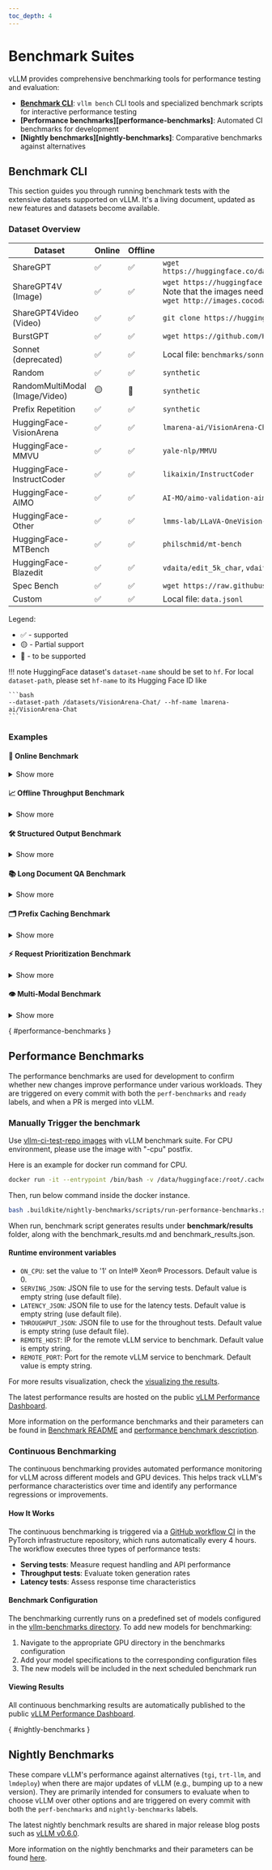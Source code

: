 ```yaml
---
toc_depth: 4
---
```


# Benchmark Suites

vLLM provides comprehensive benchmarking tools for performance testing and evaluation:

- **[Benchmark CLI]**: `vllm bench` CLI tools and specialized benchmark scripts for interactive performance testing
- **[Performance benchmarks][performance-benchmarks]**: Automated CI benchmarks for development
- **[Nightly benchmarks][nightly-benchmarks]**: Comparative benchmarks against alternatives

[Benchmark CLI]: #benchmark-cli

## Benchmark CLI

This section guides you through running benchmark tests with the extensive
datasets supported on vLLM. It's a living document, updated as new features and datasets
become available.

### Dataset Overview

<style>
th {
  min-width: 0 !important;
}
</style>

| Dataset | Online | Offline | Data Path |
|---------|--------|---------|-----------|
| ShareGPT | ✅ | ✅ | `wget https://huggingface.co/datasets/anon8231489123/ShareGPT_Vicuna_unfiltered/resolve/main/ShareGPT_V3_unfiltered_cleaned_split.json` |
| ShareGPT4V (Image) | ✅ | ✅ | `wget https://huggingface.co/datasets/Lin-Chen/ShareGPT4V/blob/main/sharegpt4v_instruct_gpt4-vision_cap100k.json`<br>Note that the images need to be downloaded separately. For example, to download COCO's 2017 Train images:<br>`wget http://images.cocodataset.org/zips/train2017.zip` |
| ShareGPT4Video (Video) | ✅ | ✅ | `git clone https://huggingface.co/datasets/ShareGPT4Video/ShareGPT4Video` |
| BurstGPT | ✅ | ✅ | `wget https://github.com/HPMLL/BurstGPT/releases/download/v1.1/BurstGPT_without_fails_2.csv` |
| Sonnet (deprecated) | ✅ | ✅ | Local file: `benchmarks/sonnet.txt` |
| Random | ✅ | ✅ | `synthetic` |
| RandomMultiModal (Image/Video) | 🟡 | 🚧 | `synthetic` |
| Prefix Repetition | ✅ | ✅ | `synthetic` |
| HuggingFace-VisionArena | ✅ | ✅ | `lmarena-ai/VisionArena-Chat` |
| HuggingFace-MMVU | ✅ | ✅ | `yale-nlp/MMVU` |
| HuggingFace-InstructCoder | ✅ | ✅ | `likaixin/InstructCoder` |
| HuggingFace-AIMO | ✅ | ✅ | `AI-MO/aimo-validation-aime`, `AI-MO/NuminaMath-1.5`, `AI-MO/NuminaMath-CoT` |
| HuggingFace-Other | ✅ | ✅ | `lmms-lab/LLaVA-OneVision-Data`, `Aeala/ShareGPT_Vicuna_unfiltered` |
| HuggingFace-MTBench | ✅ | ✅ | `philschmid/mt-bench` |
| HuggingFace-Blazedit | ✅ | ✅ | `vdaita/edit_5k_char`, `vdaita/edit_10k_char` |
| Spec Bench | ✅ | ✅ | `wget https://raw.githubusercontent.com/hemingkx/Spec-Bench/refs/heads/main/data/spec_bench/question.jsonl` |
| Custom | ✅ | ✅ | Local file: `data.jsonl` |

Legend:

- ✅ - supported
- 🟡 - Partial support
- 🚧 - to be supported

!!! note
    HuggingFace dataset's `dataset-name` should be set to `hf`.
    For local `dataset-path`, please set `hf-name` to its Hugging Face ID like

    ```bash
    --dataset-path /datasets/VisionArena-Chat/ --hf-name lmarena-ai/VisionArena-Chat
    ```

### Examples

#### 🚀 Online Benchmark

<details class="admonition abstract" markdown="1">
<summary>Show more</summary>

First start serving your model

```bash
vllm serve NousResearch/Hermes-3-Llama-3.1-8B
```

Then run the benchmarking script

```bash
# download dataset
# wget https://huggingface.co/datasets/anon8231489123/ShareGPT_Vicuna_unfiltered/resolve/main/ShareGPT_V3_unfiltered_cleaned_split.json
vllm bench serve \
  --backend vllm \
  --model NousResearch/Hermes-3-Llama-3.1-8B \
  --endpoint /v1/completions \
  --dataset-name sharegpt \
  --dataset-path <your data path>/ShareGPT_V3_unfiltered_cleaned_split.json \
  --num-prompts 10
```

If successful, you will see the following output

```text
============ Serving Benchmark Result ============
Successful requests:                     10
Benchmark duration (s):                  5.78
Total input tokens:                      1369
Total generated tokens:                  2212
Request throughput (req/s):              1.73
Output token throughput (tok/s):         382.89
Total Token throughput (tok/s):          619.85
---------------Time to First Token----------------
Mean TTFT (ms):                          71.54
Median TTFT (ms):                        73.88
P99 TTFT (ms):                           79.49
-----Time per Output Token (excl. 1st token)------
Mean TPOT (ms):                          7.91
Median TPOT (ms):                        7.96
P99 TPOT (ms):                           8.03
---------------Inter-token Latency----------------
Mean ITL (ms):                           7.74
Median ITL (ms):                         7.70
P99 ITL (ms):                            8.39
==================================================
```

##### Custom Dataset

If the dataset you want to benchmark is not supported yet in vLLM, even then you can benchmark on it using `CustomDataset`. Your data needs to be in `.jsonl` format and needs to have "prompt" field per entry, e.g., data.jsonl

```json
{"prompt": "What is the capital of India?"}
{"prompt": "What is the capital of Iran?"}
{"prompt": "What is the capital of China?"}
```

```bash
# start server
VLLM_USE_V1=1 vllm serve meta-llama/Llama-3.1-8B-Instruct
```

```bash
# run benchmarking script
vllm bench serve --port 9001 --save-result --save-detailed \
  --backend vllm \
  --model meta-llama/Llama-3.1-8B-Instruct \
  --endpoint /v1/completions \
  --dataset-name custom \
  --dataset-path <path-to-your-data-jsonl> \
  --custom-skip-chat-template \
  --num-prompts 80 \
  --max-concurrency 1 \
  --temperature=0.3 \
  --top-p=0.75 \
  --result-dir "./log/"
```

You can skip applying chat template if your data already has it by using `--custom-skip-chat-template`.

##### VisionArena Benchmark for Vision Language Models

```bash
# need a model with vision capability here
vllm serve Qwen/Qwen2-VL-7B-Instruct
```

```bash
vllm bench serve \
  --backend openai-chat \
  --model Qwen/Qwen2-VL-7B-Instruct \
  --endpoint /v1/chat/completions \
  --dataset-name hf \
  --dataset-path lmarena-ai/VisionArena-Chat \
  --hf-split train \
  --num-prompts 1000
```

##### InstructCoder Benchmark with Speculative Decoding

``` bash
VLLM_USE_V1=1 vllm serve meta-llama/Meta-Llama-3-8B-Instruct \
    --speculative-config $'{"method": "ngram",
    "num_speculative_tokens": 5, "prompt_lookup_max": 5,
    "prompt_lookup_min": 2}'
```

``` bash
vllm bench serve \
    --model meta-llama/Meta-Llama-3-8B-Instruct \
    --dataset-name hf \
    --dataset-path likaixin/InstructCoder \
    --num-prompts 2048
```

##### Spec Bench Benchmark with Speculative Decoding

``` bash
VLLM_USE_V1=1 vllm serve meta-llama/Meta-Llama-3-8B-Instruct \
    --speculative-config $'{"method": "ngram",
    "num_speculative_tokens": 5, "prompt_lookup_max": 5,
    "prompt_lookup_min": 2}'
```

[SpecBench dataset](https://github.com/hemingkx/Spec-Bench)

Run all categories:

``` bash
# Download the dataset using:
# wget https://raw.githubusercontent.com/hemingkx/Spec-Bench/refs/heads/main/data/spec_bench/question.jsonl

vllm bench serve \
    --model meta-llama/Meta-Llama-3-8B-Instruct \
    --dataset-name spec_bench \
    --dataset-path "<YOUR_DOWNLOADED_PATH>/data/spec_bench/question.jsonl" \
    --num-prompts -1
```

Available categories include `[writing, roleplay, reasoning, math, coding, extraction, stem, humanities, translation, summarization, qa, math_reasoning, rag]`.

Run only a specific category like "summarization":

``` bash
vllm bench serve \
    --model meta-llama/Meta-Llama-3-8B-Instruct \
    --dataset-name spec_bench \
    --dataset-path "<YOUR_DOWNLOADED_PATH>/data/spec_bench/question.jsonl" \
    --num-prompts -1
    --spec-bench-category "summarization"
```

##### Other HuggingFaceDataset Examples

```bash
vllm serve Qwen/Qwen2-VL-7B-Instruct
```

`lmms-lab/LLaVA-OneVision-Data`:

```bash
vllm bench serve \
  --backend openai-chat \
  --model Qwen/Qwen2-VL-7B-Instruct \
  --endpoint /v1/chat/completions \
  --dataset-name hf \
  --dataset-path lmms-lab/LLaVA-OneVision-Data \
  --hf-split train \
  --hf-subset "chart2text(cauldron)" \
  --num-prompts 10
```

`Aeala/ShareGPT_Vicuna_unfiltered`:

```bash
vllm bench serve \
  --backend openai-chat \
  --model Qwen/Qwen2-VL-7B-Instruct \
  --endpoint /v1/chat/completions \
  --dataset-name hf \
  --dataset-path Aeala/ShareGPT_Vicuna_unfiltered \
  --hf-split train \
  --num-prompts 10
```

`AI-MO/aimo-validation-aime`:

``` bash
vllm bench serve \
    --model Qwen/QwQ-32B \
    --dataset-name hf \
    --dataset-path AI-MO/aimo-validation-aime \
    --num-prompts 10 \
    --seed 42
```

`philschmid/mt-bench`:

``` bash
vllm bench serve \
    --model Qwen/QwQ-32B \
    --dataset-name hf \
    --dataset-path philschmid/mt-bench \
    --num-prompts 80
```

`vdaita/edit_5k_char` or `vdaita/edit_10k_char`:

``` bash
vllm bench serve \
    --model Qwen/QwQ-32B \
    --dataset-name hf \
    --dataset-path vdaita/edit_5k_char \
    --num-prompts 90 \
    --blazedit-min-distance 0.01 \
    --blazedit-max-distance 0.99
```

##### Running With Sampling Parameters

When using OpenAI-compatible backends such as `vllm`, optional sampling
parameters can be specified. Example client command:

```bash
vllm bench serve \
  --backend vllm \
  --model NousResearch/Hermes-3-Llama-3.1-8B \
  --endpoint /v1/completions \
  --dataset-name sharegpt \
  --dataset-path <your data path>/ShareGPT_V3_unfiltered_cleaned_split.json \
  --top-k 10 \
  --top-p 0.9 \
  --temperature 0.5 \
  --num-prompts 10
```

##### Running With Ramp-Up Request Rate

The benchmark tool also supports ramping up the request rate over the
duration of the benchmark run. This can be useful for stress testing the
server or finding the maximum throughput that it can handle, given some latency budget.

Two ramp-up strategies are supported:

- `linear`: Increases the request rate linearly from a start value to an end value.
- `exponential`: Increases the request rate exponentially.

The following arguments can be used to control the ramp-up:

- `--ramp-up-strategy`: The ramp-up strategy to use (`linear` or `exponential`).
- `--ramp-up-start-rps`: The request rate at the beginning of the benchmark.
- `--ramp-up-end-rps`: The request rate at the end of the benchmark.

</details>

#### 📈 Offline Throughput Benchmark

<details class="admonition abstract" markdown="1">
<summary>Show more</summary>

```bash
vllm bench throughput \
  --model NousResearch/Hermes-3-Llama-3.1-8B \
  --dataset-name sonnet \
  --dataset-path vllm/benchmarks/sonnet.txt \
  --num-prompts 10
```

If successful, you will see the following output

```text
Throughput: 7.15 requests/s, 4656.00 total tokens/s, 1072.15 output tokens/s
Total num prompt tokens:  5014
Total num output tokens:  1500
```

##### VisionArena Benchmark for Vision Language Models

```bash
vllm bench throughput \
  --model Qwen/Qwen2-VL-7B-Instruct \
  --backend vllm-chat \
  --dataset-name hf \
  --dataset-path lmarena-ai/VisionArena-Chat \
  --num-prompts 1000 \
  --hf-split train
```

The `num prompt tokens` now includes image token counts

```text
Throughput: 2.55 requests/s, 4036.92 total tokens/s, 326.90 output tokens/s
Total num prompt tokens:  14527
Total num output tokens:  1280
```

##### InstructCoder Benchmark with Speculative Decoding

``` bash
VLLM_WORKER_MULTIPROC_METHOD=spawn \
VLLM_USE_V1=1 \
vllm bench throughput \
    --dataset-name=hf \
    --dataset-path=likaixin/InstructCoder \
    --model=meta-llama/Meta-Llama-3-8B-Instruct \
    --input-len=1000 \
    --output-len=100 \
    --num-prompts=2048 \
    --async-engine \
    --speculative-config $'{"method": "ngram",
    "num_speculative_tokens": 5, "prompt_lookup_max": 5,
    "prompt_lookup_min": 2}'
```

```text
Throughput: 104.77 requests/s, 23836.22 total tokens/s, 10477.10 output tokens/s
Total num prompt tokens:  261136
Total num output tokens:  204800
```

##### Other HuggingFaceDataset Examples

`lmms-lab/LLaVA-OneVision-Data`:

```bash
vllm bench throughput \
  --model Qwen/Qwen2-VL-7B-Instruct \
  --backend vllm-chat \
  --dataset-name hf \
  --dataset-path lmms-lab/LLaVA-OneVision-Data \
  --hf-split train \
  --hf-subset "chart2text(cauldron)" \
  --num-prompts 10
```

`Aeala/ShareGPT_Vicuna_unfiltered`:

```bash
vllm bench throughput \
  --model Qwen/Qwen2-VL-7B-Instruct \
  --backend vllm-chat \
  --dataset-name hf \
  --dataset-path Aeala/ShareGPT_Vicuna_unfiltered \
  --hf-split train \
  --num-prompts 10
```

`AI-MO/aimo-validation-aime`:

```bash
vllm bench throughput \
  --model Qwen/QwQ-32B \
  --backend vllm \
  --dataset-name hf \
  --dataset-path AI-MO/aimo-validation-aime \
  --hf-split train \
  --num-prompts 10
```

Benchmark with LoRA adapters:

``` bash
# download dataset
# wget https://huggingface.co/datasets/anon8231489123/ShareGPT_Vicuna_unfiltered/resolve/main/ShareGPT_V3_unfiltered_cleaned_split.json
vllm bench throughput \
  --model meta-llama/Llama-2-7b-hf \
  --backend vllm \
  --dataset_path <your data path>/ShareGPT_V3_unfiltered_cleaned_split.json \
  --dataset_name sharegpt \
  --num-prompts 10 \
  --max-loras 2 \
  --max-lora-rank 8 \
  --enable-lora \
  --lora-path yard1/llama-2-7b-sql-lora-test
```

</details>

#### 🛠️ Structured Output Benchmark

<details class="admonition abstract" markdown="1">
<summary>Show more</summary>

Benchmark the performance of structured output generation (JSON, grammar, regex).

##### Server Setup

```bash
vllm serve NousResearch/Hermes-3-Llama-3.1-8B
```

##### JSON Schema Benchmark

```bash
python3 benchmarks/benchmark_serving_structured_output.py \
  --backend vllm \
  --model NousResearch/Hermes-3-Llama-3.1-8B \
  --dataset json \
  --structured-output-ratio 1.0 \
  --request-rate 10 \
  --num-prompts 1000
```

##### Grammar-based Generation Benchmark

```bash
python3 benchmarks/benchmark_serving_structured_output.py \
  --backend vllm \
  --model NousResearch/Hermes-3-Llama-3.1-8B \
  --dataset grammar \
  --structure-type grammar \
  --request-rate 10 \
  --num-prompts 1000
```

##### Regex-based Generation Benchmark

```bash
python3 benchmarks/benchmark_serving_structured_output.py \
  --backend vllm \
  --model NousResearch/Hermes-3-Llama-3.1-8B \
  --dataset regex \
  --request-rate 10 \
  --num-prompts 1000
```

##### Choice-based Generation Benchmark

```bash
python3 benchmarks/benchmark_serving_structured_output.py \
  --backend vllm \
  --model NousResearch/Hermes-3-Llama-3.1-8B \
  --dataset choice \
  --request-rate 10 \
  --num-prompts 1000
```

##### XGrammar Benchmark Dataset

```bash
python3 benchmarks/benchmark_serving_structured_output.py \
  --backend vllm \
  --model NousResearch/Hermes-3-Llama-3.1-8B \
  --dataset xgrammar_bench \
  --request-rate 10 \
  --num-prompts 1000
```

</details>

#### 📚 Long Document QA Benchmark

<details class="admonition abstract" markdown="1">
<summary>Show more</summary>

Benchmark the performance of long document question-answering with prefix caching.

##### Basic Long Document QA Test

```bash
python3 benchmarks/benchmark_long_document_qa_throughput.py \
  --model meta-llama/Llama-2-7b-chat-hf \
  --enable-prefix-caching \
  --num-documents 16 \
  --document-length 2000 \
  --output-len 50 \
  --repeat-count 5
```

##### Different Repeat Modes

```bash
# Random mode (default) - shuffle prompts randomly
python3 benchmarks/benchmark_long_document_qa_throughput.py \
  --model meta-llama/Llama-2-7b-chat-hf \
  --enable-prefix-caching \
  --num-documents 8 \
  --document-length 3000 \
  --repeat-count 3 \
  --repeat-mode random

# Tile mode - repeat entire prompt list in sequence
python3 benchmarks/benchmark_long_document_qa_throughput.py \
  --model meta-llama/Llama-2-7b-chat-hf \
  --enable-prefix-caching \
  --num-documents 8 \
  --document-length 3000 \
  --repeat-count 3 \
  --repeat-mode tile

# Interleave mode - repeat each prompt consecutively
python3 benchmarks/benchmark_long_document_qa_throughput.py \
  --model meta-llama/Llama-2-7b-chat-hf \
  --enable-prefix-caching \
  --num-documents 8 \
  --document-length 3000 \
  --repeat-count 3 \
  --repeat-mode interleave
```

</details>

#### 🗂️ Prefix Caching Benchmark

<details class="admonition abstract" markdown="1">
<summary>Show more</summary>

Benchmark the efficiency of automatic prefix caching.

##### Fixed Prompt with Prefix Caching

```bash
python3 benchmarks/benchmark_prefix_caching.py \
  --model meta-llama/Llama-2-7b-chat-hf \
  --enable-prefix-caching \
  --num-prompts 1 \
  --repeat-count 100 \
  --input-length-range 128:256
```

##### ShareGPT Dataset with Prefix Caching

```bash
# download dataset
# wget https://huggingface.co/datasets/anon8231489123/ShareGPT_Vicuna_unfiltered/resolve/main/ShareGPT_V3_unfiltered_cleaned_split.json

python3 benchmarks/benchmark_prefix_caching.py \
  --model meta-llama/Llama-2-7b-chat-hf \
  --dataset-path /path/ShareGPT_V3_unfiltered_cleaned_split.json \
  --enable-prefix-caching \
  --num-prompts 20 \
  --repeat-count 5 \
  --input-length-range 128:256
```

##### Prefix Repetition Dataset

```bash
vllm bench serve \
  --backend openai \
  --model meta-llama/Llama-2-7b-chat-hf \
  --dataset-name prefix_repetition \
  --num-prompts 100 \
  --prefix-repetition-prefix-len 512 \
  --prefix-repetition-suffix-len 128 \
  --prefix-repetition-num-prefixes 5 \
  --prefix-repetition-output-len 128
```

</details>

#### ⚡ Request Prioritization Benchmark

<details class="admonition abstract" markdown="1">
<summary>Show more</summary>

Benchmark the performance of request prioritization in vLLM.

##### Basic Prioritization Test

```bash
python3 benchmarks/benchmark_prioritization.py \
  --model meta-llama/Llama-2-7b-chat-hf \
  --input-len 128 \
  --output-len 64 \
  --num-prompts 100 \
  --scheduling-policy priority
```

##### Multiple Sequences per Prompt

```bash
python3 benchmarks/benchmark_prioritization.py \
  --model meta-llama/Llama-2-7b-chat-hf \
  --input-len 128 \
  --output-len 64 \
  --num-prompts 100 \
  --scheduling-policy priority \
  --n 2
```

</details>

#### 👁️ Multi-Modal Benchmark

<details class="admonition abstract" markdown="1">
<summary>Show more</summary>

Benchmark the performance of multi-modal requests in vLLM.

##### Images (ShareGPT4V)

Start vLLM:

```bash
vllm serve Qwen/Qwen2.5-VL-7B-Instruct \
  --dtype bfloat16 \
  --limit-mm-per-prompt '{"image": 1}' \
  --allowed-local-media-path /path/to/sharegpt4v/images
```

Send requests with images:

```bash
vllm bench serve \
  --backend openai-chat \
  --model Qwen/Qwen2.5-VL-7B-Instruct \
  --dataset-name sharegpt \
  --dataset-path /path/to/ShareGPT4V/sharegpt4v_instruct_gpt4-vision_cap100k.json \
  --num-prompts 100 \
  --save-result \
  --result-dir ~/vllm_benchmark_results \
  --save-detailed \
  --endpoint /v1/chat/completions
```

##### Videos (ShareGPT4Video)

Start vLLM:

```bash
vllm serve Qwen/Qwen2.5-VL-7B-Instruct \
  --dtype bfloat16 \
  --limit-mm-per-prompt '{"video": 1}' \
  --allowed-local-media-path /path/to/sharegpt4video/videos
```

Send requests with videos:

```bash
vllm bench serve \
  --backend openai-chat \
  --model Qwen/Qwen2.5-VL-7B-Instruct \
  --dataset-name sharegpt \
  --dataset-path /path/to/ShareGPT4Video/llava_v1_5_mix665k_with_video_chatgpt72k_share4video28k.json \
  --num-prompts 100 \
  --save-result \
  --result-dir ~/vllm_benchmark_results \
  --save-detailed \
  --endpoint /v1/chat/completions
```

##### Synthetic Random Images (random-mm)

Generate synthetic image inputs alongside random text prompts to stress-test vision models without external datasets.

Notes:

- Works only with online benchmark via the OpenAI  backend (`--backend openai-chat`) and endpoint `/v1/chat/completions`.
- Video sampling is not yet implemented.

Start the server (example):

```bash
vllm serve Qwen/Qwen2.5-VL-3B-Instruct \
  --dtype bfloat16 \
  --max-model-len 16384 \
  --limit-mm-per-prompt '{"image": 3, "video": 0}' \
  --mm-processor-kwargs max_pixels=1003520
```

Benchmark. It is recommended to use the flag `--ignore-eos` to simulate real responses. You can set the size of the output via the arg `random-output-len`.

Ex.1: Fixed number of items and a single image resolution, enforcing generation of approx 40 tokens:

```bash
vllm bench serve \
  --backend openai-chat \
  --model Qwen/Qwen2.5-VL-3B-Instruct \
  --endpoint /v1/chat/completions \
  --dataset-name random-mm \
  --num-prompts 100 \
  --max-concurrency 10 \
  --random-prefix-len 25 \
  --random-input-len 300 \
  --random-output-len 40 \
  --random-range-ratio 0.2 \
  --random-mm-base-items-per-request 2 \
  --random-mm-limit-mm-per-prompt '{"image": 3, "video": 0}' \
  --random-mm-bucket-config '{(224, 224, 1): 1.0}' \
  --request-rate inf \
  --ignore-eos \
  --seed 42
```

The number of items per request can be controlled by passing multiple image buckets:

```bash
  --random-mm-base-items-per-request 2 \
  --random-mm-num-mm-items-range-ratio 0.5 \
  --random-mm-limit-mm-per-prompt '{"image": 4, "video": 0}' \
  --random-mm-bucket-config '{(256, 256, 1): 0.7, (720, 1280, 1): 0.3}' \
```

Flags specific to `random-mm`:

- `--random-mm-base-items-per-request`: base number of multimodal items per request.
- `--random-mm-num-mm-items-range-ratio`: vary item count uniformly in the closed integer range [floor(n·(1−r)), ceil(n·(1+r))]. Set r=0 to keep it fixed; r=1 allows 0 items.
- `--random-mm-limit-mm-per-prompt`: per-modality hard caps, e.g. '{"image": 3, "video": 0}'.
- `--random-mm-bucket-config`: dict mapping (H, W, T) → probability. Entries with probability 0 are removed; remaining probabilities are renormalized to sum to 1. Use T=1 for images. Set any T>1 for videos (video sampling not yet supported).

Behavioral notes:

- If the requested base item count cannot be satisfied under the provided per-prompt limits, the tool raises an error rather than silently clamping.

How sampling works:

- Determine per-request item count k by sampling uniformly from the integer range defined by `--random-mm-base-items-per-request` and `--random-mm-num-mm-items-range-ratio`, then clamp k to at most the sum of per-modality limits.
- For each of the k items, sample a bucket (H, W, T) according to the normalized probabilities in `--random-mm-bucket-config`, while tracking how many items of each modality have been added.
- If a modality (e.g., image) reaches its limit from `--random-mm-limit-mm-per-prompt`, all buckets of that modality are excluded and the remaining bucket probabilities are renormalized before continuing.
This should be seen as an edge case, and if this behavior can be avoided by setting `--random-mm-limit-mm-per-prompt` to a large number. Note that this might result in errors due to engine config `--limit-mm-per-prompt`.
- The resulting request contains synthetic image data in `multi_modal_data` (OpenAI Chat format). When `random-mm` is used with the OpenAI Chat backend, prompts remain text and MM content is attached via `multi_modal_data`.

</details>

[](){ #performance-benchmarks }

## Performance Benchmarks

The performance benchmarks are used for development to confirm whether new changes improve performance under various workloads. They are triggered on every commit with both the `perf-benchmarks` and `ready` labels, and when a PR is merged into vLLM.

### Manually Trigger the benchmark

Use [vllm-ci-test-repo images](https://gallery.ecr.aws/q9t5s3a7/vllm-ci-test-repo) with vLLM benchmark suite.
For CPU environment, please use the image with "-cpu" postfix.

Here is an example for docker run command for CPU.

```bash
docker run -it --entrypoint /bin/bash -v /data/huggingface:/root/.cache/huggingface  -e HF_TOKEN=''  --shm-size=16g --name vllm-cpu-ci  public.ecr.aws/q9t5s3a7/vllm-ci-test-repo:1da94e673c257373280026f75ceb4effac80e892-cpu
```

Then, run below command inside the docker instance.

```bash
bash .buildkite/nightly-benchmarks/scripts/run-performance-benchmarks.sh
```

When run, benchmark script generates results under **benchmark/results** folder, along with the benchmark_results.md and benchmark_results.json.

#### Runtime environment variables

- `ON_CPU`: set the value to '1' on Intel® Xeon® Processors. Default value is 0.
- `SERVING_JSON`: JSON file to use for the serving tests. Default value is empty string (use default file).
- `LATENCY_JSON`: JSON file to use for the latency tests. Default value is empty string (use default file).
- `THROUGHPUT_JSON`: JSON file to use for the throughout tests. Default value is empty string (use default file).
- `REMOTE_HOST`: IP for the remote vLLM service to benchmark. Default value is empty string.
- `REMOTE_PORT`: Port for the remote vLLM service to benchmark. Default value is empty string.

For more results visualization, check the [visualizing the results](https://github.com/intel-ai-tce/vllm/blob/more_cpu_models/.buildkite/nightly-benchmarks/README.md#visualizing-the-results).

The latest performance results are hosted on the public [vLLM Performance Dashboard](https://hud.pytorch.org/benchmark/llms?repoName=vllm-project%2Fvllm).

More information on the performance benchmarks and their parameters can be found in [Benchmark README](https://github.com/intel-ai-tce/vllm/blob/more_cpu_models/.buildkite/nightly-benchmarks/README.md) and [performance benchmark description](gh-file:.buildkite/nightly-benchmarks/performance-benchmarks-descriptions.md).

### Continuous Benchmarking

The continuous benchmarking provides automated performance monitoring for vLLM across different models and GPU devices. This helps track vLLM's performance characteristics over time and identify any performance regressions or improvements.

#### How It Works

The continuous benchmarking is triggered via a [GitHub workflow CI](https://github.com/pytorch/pytorch-integration-testing/actions/workflows/vllm-benchmark.yml) in the PyTorch infrastructure repository, which runs automatically every 4 hours. The workflow executes three types of performance tests:

- **Serving tests**: Measure request handling and API performance
- **Throughput tests**: Evaluate token generation rates
- **Latency tests**: Assess response time characteristics

#### Benchmark Configuration

The benchmarking currently runs on a predefined set of models configured in the [vllm-benchmarks directory](https://github.com/pytorch/pytorch-integration-testing/tree/main/vllm-benchmarks/benchmarks). To add new models for benchmarking:

1. Navigate to the appropriate GPU directory in the benchmarks configuration
2. Add your model specifications to the corresponding configuration files
3. The new models will be included in the next scheduled benchmark run

#### Viewing Results

All continuous benchmarking results are automatically published to the public [vLLM Performance Dashboard](https://hud.pytorch.org/benchmark/llms?repoName=vllm-project%2Fvllm).

[](){ #nightly-benchmarks }

## Nightly Benchmarks

These compare vLLM's performance against alternatives (`tgi`, `trt-llm`, and `lmdeploy`) when there are major updates of vLLM (e.g., bumping up to a new version). They are primarily intended for consumers to evaluate when to choose vLLM over other options and are triggered on every commit with both the `perf-benchmarks` and `nightly-benchmarks` labels.

The latest nightly benchmark results are shared in major release blog posts such as [vLLM v0.6.0](https://blog.vllm.ai/2024/09/05/perf-update.html).

More information on the nightly benchmarks and their parameters can be found [here](gh-file:.buildkite/nightly-benchmarks/nightly-descriptions.md).
